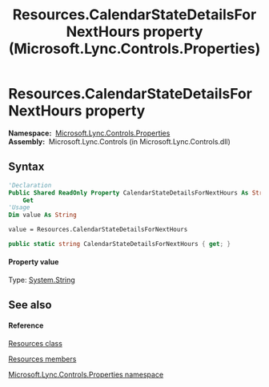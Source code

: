 ﻿---
title: Resources.CalendarStateDetailsForNextHours property  (Microsoft.Lync.Controls.Properties)
TOCTitle: 'CalendarStateDetailsForNextHours property '
ms:assetid: P:Microsoft.Lync.Controls.Properties.Resources.CalendarStateDetailsForNextHours_DI_3_UC_OCS14MrefLyncWPF
ms:mtpsurl: https://msdn.microsoft.com/en-us/library/microsoft.lync.controls.properties.resources.calendarstatedetailsfornexthours_di_3_uc_ocs14mreflyncwpf(v=office.15)
ms:contentKeyID: 48588609
ms.date: 07/28/2014
mtps_version: v=office.15
f1_keywords:
- Microsoft.Lync.Controls.Properties.Resources.CalendarStateDetailsForNextHours
dev_langs:
- CSharp
- JScript
- VB
- other
---

# Resources.CalendarStateDetailsForNextHours property

**Namespace:**  [Microsoft.Lync.Controls.Properties](microsoft-lync-controls-properties-namespace_1.md)  
**Assembly:**  Microsoft.Lync.Controls (in Microsoft.Lync.Controls.dll)

## Syntax

``` vb
'Declaration
Public Shared ReadOnly Property CalendarStateDetailsForNextHours As String
    Get
'Usage
Dim value As String

value = Resources.CalendarStateDetailsForNextHours
```

``` csharp
public static string CalendarStateDetailsForNextHours { get; }
```

#### Property value

Type: [System.String](http://msdn2.microsoft.com/en-us/library/s1wwdcbf)  

## See also

#### Reference

[Resources class](resources-class-microsoft-lync-controls-properties_1.md)

[Resources members](resources-members-microsoft-lync-controls-properties_1.md)

[Microsoft.Lync.Controls.Properties namespace](microsoft-lync-controls-properties-namespace_1.md)

